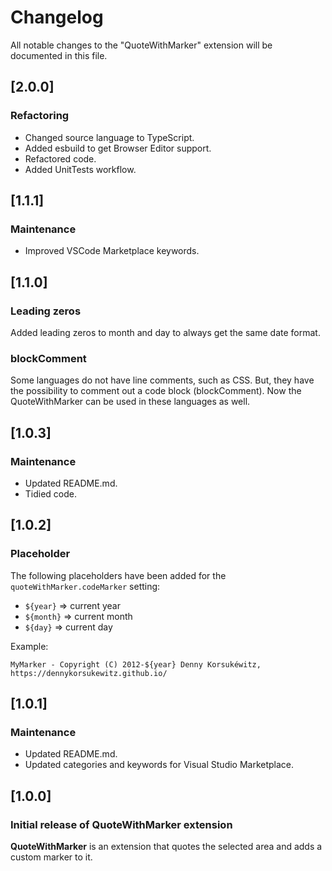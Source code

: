 # Changelog

All notable changes to the "QuoteWithMarker" extension will be documented in this file.

## [2.0.0]

### Refactoring

- Changed source language to TypeScript.
- Added esbuild to get Browser Editor support.
- Refactored code.
- Added UnitTests workflow.

## [1.1.1]

### Maintenance

- Improved VSCode Marketplace keywords.

## [1.1.0]

### Leading zeros

Added leading zeros to month and day to always get the same date format.

### blockComment

Some languages do not have line comments, such as CSS.
But, they have the possibility to comment out a code block (blockComment).
Now the QuoteWithMarker can be used in these languages as well.

## [1.0.3]

### Maintenance

- Updated README.md.
- Tidied code.

## [1.0.2]

### Placeholder

The following placeholders have been added for the `quoteWithMarker.codeMarker` setting:

- `${year}`   => current year
- `${month}`  => current month
- `${day}`    => current day

Example:

`MyMarker - Copyright (C) 2012-${year} Denny Korsukéwitz, https://dennykorsukewitz.github.io/`

## [1.0.1]

### Maintenance

- Updated README.md.
- Updated categories and keywords for Visual Studio Marketplace.

## [1.0.0]

### Initial release of QuoteWithMarker extension

**QuoteWithMarker** is an extension that quotes the selected area and adds a custom marker to it.
